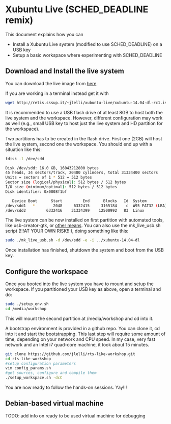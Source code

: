 Xubuntu Live (SCHED_DEADLINE remix)
=========

This document explains how you can

  - Install a Xubuntu Live system (modified to use SCHED_DEADLINE) on a USB key
  - Setup a basic workspace where experimenting with SCHED_DEADLINE

Download and Install the live system
-----------

You can download the live image from [here].

If you are working in a terminal instead get it with

```sh
wget http://retis.sssup.it/~jlelli/xubuntu-live/xubuntu-14.04-dl-rc1.iso
```

It is recommended to use a USB flash drive of at least 8GB to host both the
live system and the workspace. However, different configuration may work as
well (e.g., small USB key to host just the live system and HD partition for the
workspace).

Two partitions has to be created in the flash drive. First one (2GB) will host
the live system, second one the workspace. You should end up with a situation
like this:

```sh
fdisk -l /dev/sdd

Disk /dev/sdd: 16.0 GB, 16043212800 bytes
45 heads, 34 sectors/track, 20480 cylinders, total 31334400 sectors
Units = sectors of 1 * 512 = 512 bytes
Sector size (logical/physical): 512 bytes / 512 bytes
I/O size (minimum/optimal): 512 bytes / 512 bytes
Disk identifier: 0x0008f1bf

   Device Boot      Start         End      Blocks   Id  System
/dev/sdd1   *        2048     6332415     3165184    c  W95 FAT32 (LBA)
/dev/sdd2         6332416    31334399    12500992   83  Linux
```

The live system can be now installed on first partition with automated tools,
like usb-creator-gtk, or [other means]. You can also use the mk_live_usb.sh
script (!!!AT YOUR OWN RISK!!!), doing something like this:

```sh
sudo ./mk_live_usb.sh -d /dev/sdd -e -i ../xubuntu-14.04-dl
```

Once installation has finished, shutdown the system and boot from the USB key.

Configure the workspace
-----------------------

Once you booted into the live system you have to mount and setup the workspace.
If you partitioned your USB key as above, open a terminal and do:

```sh
sudo ./setup_env.sh
cd /media/workshop
```

This will mount the second partition at /media/workshop and cd into it.

A bootstrap environment is provided in a github repo. You can clone it, cd into
it and start the bootstrapping. This last step will require some amount of
time, depending on your network and CPU speed. In my case, very fast network
and an Intel i7 quad-core machine, it took about 15 minutes.

```sh
git clone https://github.com/jlelli/rts-like-workshop.git
cd rts-like-workshop
#setup configuration parameters
vim config_params.sh
#get sources, configure and compile them
./setup_workspace.sh -dcC
```

You are now ready to follow the hands-on sessions. Yay!!!

Debian-based virtual machine
----------------------------

TODO: add info on ready to be used virtual machine for debugging


[here]:http://retis.sssup.it/~jlelli/xubuntu-live/xubuntu-14.04-dl-rc1.iso
[other means]:https://help.ubuntu.com/community/Installation/FromUSBStick
